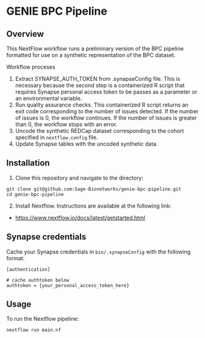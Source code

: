 # GENIE BPC Pipeline

## Overview

This NextFlow workflow runs a preliminary version of the BPC pipeline formatted for use on a synthetic representation of the BPC dataset.  

Workflow proceses
1. Extract SYNAPSE_AUTH_TOKEN from .synapseConfig file.  This is necessary because the second step is a containerized R script that requires Synapse personal access token to be passes as a parameter or an environmental variable.
2. Run quality assurance checks.  This containerized R script returns an exit code corresponding to the number of issues detected.  If the number of issues is 0, the workflow continues.  If the number of issues is greater than 0, the workflow stops with an error. 
3. Uncode the synthetic REDCap dataset corresponding to the cohort specified in `nextflow.config` file.
4. Update Synapse tables with the uncoded synthetic data.  

## Installation

1. Clone this repository and navigate to the directory:
```
git clone git@github.com:Sage-Bionetworks/genie-bpc-pipeline.git
cd genie-bpc-pipeline
```

2. Install Nextflow.  Instructions are available at the following link: 

- https://www.nextflow.io/docs/latest/getstarted.html

## Synapse credentials

Cache your Synapse credentials in `bin/.synapseConfig` with the following format:
```
[authentication]

# cache authtoken below
authtoken = {your_personal_access_token_here}
```

## Usage

To run the Nextflow pipeline:
```
nextflow run main.nf
```
